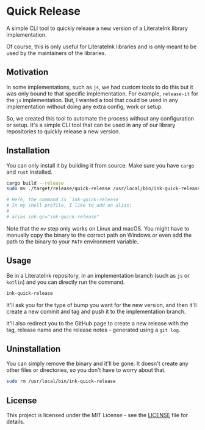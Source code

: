 # Quick Release

A simple CLI tool to quickly release a new version of a LiterateInk library implementation.

Of course, this is only useful for LiterateInk libraries and is only meant to be used by the maintainers of the libraries.

## Motivation

In some implementations, such as `js`, we had custom tools to do this but it was only bound to that specific implementation. For example, `release-it` for the `js` implementation. But, I wanted a tool that could be used in any implementation without doing any extra config, work or setup.

So, we created this tool to automate the process without any configuration or setup. It's a simple CLI tool that can be used in any of our library repositories to quickly release a new version.

## Installation

You can only install it by building it from source.
Make sure you have `cargo` and `rust` installed.

```bash
cargo build --release
sudo mv ./target/release/quick-release /usr/local/bin/ink-quick-release

# Here, the command is `ink-quick-release`
# In my shell profile, I like to add an alias:
#
# alias ink-qr="ink-quick-release"
```

Note that the `mv` step only works on Linux and macOS. You might have to manually copy the binary to the correct path on Windows or even add the path to the binary to your `PATH` environment variable.

## Usage

Be in a LiterateInk repository, in an implementation branch (such as `js` or `kotlin`) and you can directly run the command.

```bash
ink-quick-release
```

It'll ask you for the type of bump you want for the new version, and then it'll create a new commit and tag and push it to the implementation branch.

It'll also redirect you to the GitHub page to create a new release with the tag, release name and the release notes - generated using a `git log`.


## Uninstallation

You can simply remove the binary and it'll be gone.
It doesn't create any other files or directories, so you don't have to worry about that.

```bash
sudo rm /usr/local/bin/ink-quick-release
```

## License

This project is licensed under the MIT License - see the [LICENSE](./LICENSE) file for details.
